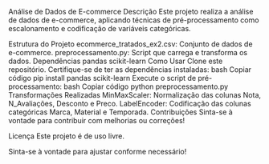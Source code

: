 Análise de Dados de E-commerce
Descrição
Este projeto realiza a análise de dados de e-commerce, aplicando técnicas de pré-processamento como escalonamento e codificação de variáveis categóricas.

Estrutura do Projeto
ecommerce_tratados_ex2.csv: Conjunto de dados de e-commerce.
preprocessamento.py: Script que carrega e transforma os dados.
Dependências
pandas
scikit-learn
Como Usar
Clone este repositório.
Certifique-se de ter as dependências instaladas:
bash
Copiar código
pip install pandas scikit-learn
Execute o script de pré-processamento:
bash
Copiar código
python preprocessamento.py
Transformações Realizadas
MinMaxScaler: Normalização das colunas Nota, N_Avaliações, Desconto e Preco.
LabelEncoder: Codificação das colunas categóricas Marca, Material e Temporada.
Contribuições
Sinta-se à vontade para contribuir com melhorias ou correções!

Licença
Este projeto é de uso livre.

Sinta-se à vontade para ajustar conforme necessário!
